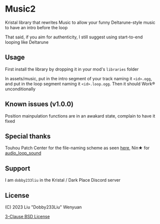 # Music2

Kristal library that rewrites Music to allow your funny
Deltarune-style music to have an intro before the loop

That said, if you aim for authenticity, I still suggest
using start-to-end looping like Deltarune

## Usage

First install the library by dropping it in your mod's `libraries`
folder

In assets/music, put in the intro segment of your track naming it
`<id>.ogg`, and put in the loop segment naming it `<id>.loop.ogg`.
Then it should Work:registered: unconditionally

## Known issues (v1.0.0)

Position mainpulation functions are in an awakard state, complain
to have it fixed

## Special thanks

Touhou Patch Center for the file-naming scheme as seen
[here](<https://www.thpatch.net/wiki/Touhou_Patch_Center:BGM_modding#Looping>),
Nin★ for
[audio_loop_sound](<https://github.com/ninstar/yyProjects/tree/main/Resources/audio_loop_sound>)

## Support

I am `dobby233liu` in the Kristal / Dark Place Discord server

## License

(C) 2023 Liu "Dobby233Liu" Wenyuan

[3-Clause BSD License](./LICENSE)
